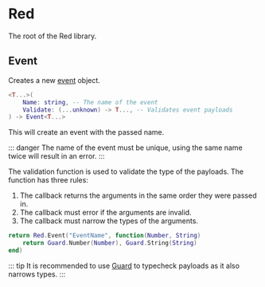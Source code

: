 # Red

The root of the Red library.

## Event

Creates a new [event](./Event/index) object.

```lua
<T...>(
	Name: string, -- The name of the event
	Validate: (...unknown) -> T..., -- Validates event payloads
) -> Event<T...>
```

This will create an event with the passed name.

::: danger
The name of the event must be unique, using the same name twice will result in an error.
:::

The validation function is used to validate the type of the payloads. The function has three rules:

1. The callback returns the arguments in the same order they were passed in.
2. The callback must error if the arguments are invalid.
3. The callback must narrow the types of the arguments.

```lua
return Red.Event("EventName", function(Number, String)
	return Guard.Number(Number), Guard.String(String)
end)
```

::: tip
It is recommended to use [Guard](https://util.redblox.dev/guard) to typecheck payloads as it also narrows types.
:::
